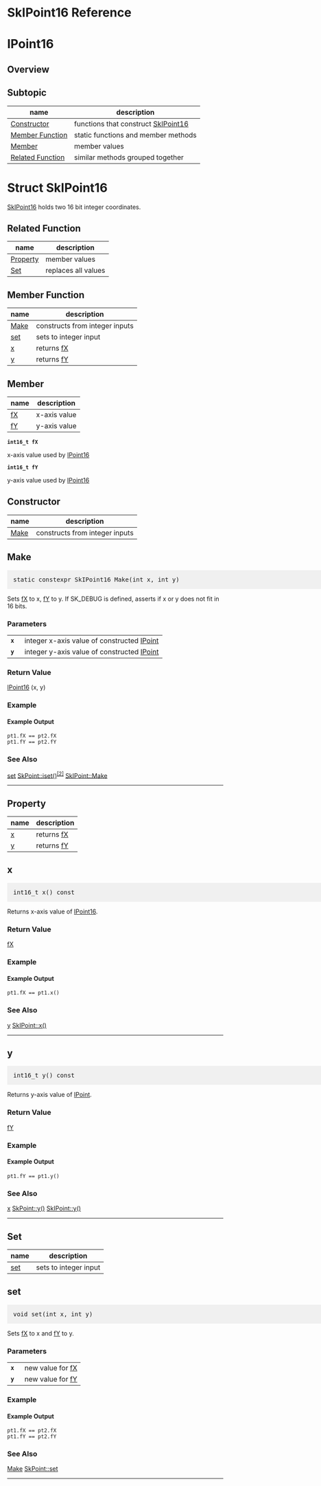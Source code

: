SkIPoint16 Reference
===

# <a name="IPoint16"></a> IPoint16

## <a name="Overview"></a> Overview

## <a name="Subtopic"></a> Subtopic

| name | description |
| --- | --- |
| <a href="#Constructor">Constructor</a> | functions that construct <a href="SkIPoint16_Reference#SkIPoint16">SkIPoint16</a> |
| <a href="#Member_Function">Member Function</a> | static functions and member methods |
| <a href="#Member">Member</a> | member values |
| <a href="#Related_Function">Related Function</a> | similar methods grouped together |

# <a name="SkIPoint16"></a> Struct SkIPoint16
<a href="#SkIPoint16">SkIPoint16</a> holds two 16 bit integer coordinates.

## <a name="Related_Function"></a> Related Function

| name | description |
| --- | --- |
| <a href="#Property">Property</a> | member values |
| <a href="#Set">Set</a> | replaces all values |

## <a name="Member_Function"></a> Member Function

| name | description |
| --- | --- |
| <a href="#SkIPoint16_Make">Make</a> | constructs from integer inputs |
| <a href="#SkIPoint16_set">set</a> | sets to integer input |
| <a href="#SkIPoint16_x">x</a> | returns <a href="#SkIPoint16_fX">fX</a> |
| <a href="#SkIPoint16_y">y</a> | returns <a href="#SkIPoint16_fY">fY</a> |

## <a name="Member"></a> Member

| name | description |
| --- | --- |
| <a href="#SkIPoint16_fX">fX</a> | x-axis value |
| <a href="#SkIPoint16_fY">fY</a> | y-axis value |

<a name="SkIPoint16_fX"> <code><strong>int16_t  fX</strong></code> </a>

x-axis value used by <a href="#IPoint16">IPoint16</a>

<a name="SkIPoint16_fY"> <code><strong>int16_t  fY</strong></code> </a>

y-axis value used by <a href="#IPoint16">IPoint16</a>

## <a name="Constructor"></a> Constructor

| name | description |
| --- | --- |
| <a href="#SkIPoint16_Make">Make</a> | constructs from integer inputs |

<a name="SkIPoint16_Make"></a>
## Make

<pre style="padding: 1em 1em 1em 1em;width: 62.5em; background-color: #f0f0f0">
static constexpr SkIPoint16 Make(int x, int y)
</pre>

Sets <a href="#SkIPoint16_fX">fX</a> to x, <a href="#SkIPoint16_fY">fY</a> to y. If SK_DEBUG is defined, asserts
if x or y does not fit in 16 bits.

### Parameters

<table>  <tr>    <td><a name="SkIPoint16_Make_x"> <code><strong>x </strong></code> </a></td> <td>
integer x-axis value of constructed <a href="SkIPoint_Reference#IPoint">IPoint</a></td>
  </tr>  <tr>    <td><a name="SkIPoint16_Make_y"> <code><strong>y </strong></code> </a></td> <td>
integer y-axis value of constructed <a href="SkIPoint_Reference#IPoint">IPoint</a></td>
  </tr>
</table>

### Return Value

<a href="#IPoint16">IPoint16</a> (x, y)

### Example

<div><fiddle-embed name="d815ca04fbf22b5acec6f85b6351f362">

#### Example Output

~~~~
pt1.fX == pt2.fX
pt1.fY == pt2.fY
~~~~

</fiddle-embed></div>

### See Also

<a href="#SkIPoint16_set">set</a> <a href="#SkPoint_iset">SkPoint::iset()</a><sup><a href="#SkPoint_iset_2">[2]</a></sup> <a href="#SkIPoint_Make">SkIPoint::Make</a>

---

## <a name="Property"></a> Property

| name | description |
| --- | --- |
| <a href="#SkIPoint16_x">x</a> | returns <a href="#SkIPoint16_fX">fX</a> |
| <a href="#SkIPoint16_y">y</a> | returns <a href="#SkIPoint16_fY">fY</a> |

<a name="SkIPoint16_x"></a>
## x

<pre style="padding: 1em 1em 1em 1em;width: 62.5em; background-color: #f0f0f0">
int16_t x() const
</pre>

Returns x-axis value of <a href="#IPoint16">IPoint16</a>.

### Return Value

<a href="#SkIPoint16_fX">fX</a>

### Example

<div><fiddle-embed name="f7fd3b3674f042869de3582ab793dbf7">

#### Example Output

~~~~
pt1.fX == pt1.x()
~~~~

</fiddle-embed></div>

### See Also

<a href="#SkIPoint16_y">y</a> <a href="#SkIPoint_x">SkIPoint::x()</a>

---

<a name="SkIPoint16_y"></a>
## y

<pre style="padding: 1em 1em 1em 1em;width: 62.5em; background-color: #f0f0f0">
int16_t y() const
</pre>

Returns y-axis value of <a href="SkIPoint_Reference#IPoint">IPoint</a>.

### Return Value

<a href="#SkIPoint16_fY">fY</a>

### Example

<div><fiddle-embed name="3662cedaf1e9924a401f794902da3b1f">

#### Example Output

~~~~
pt1.fY == pt1.y()
~~~~

</fiddle-embed></div>

### See Also

<a href="#SkIPoint16_x">x</a> <a href="#SkPoint_y">SkPoint::y()</a> <a href="#SkIPoint_y">SkIPoint::y()</a>

---

## <a name="Set"></a> Set

| name | description |
| --- | --- |
| <a href="#SkIPoint16_set">set</a> | sets to integer input |

<a name="SkIPoint16_set"></a>
## set

<pre style="padding: 1em 1em 1em 1em;width: 62.5em; background-color: #f0f0f0">
void set(int x, int y)
</pre>

Sets <a href="#SkIPoint16_fX">fX</a> to x and <a href="#SkIPoint16_fY">fY</a> to y.

### Parameters

<table>  <tr>    <td><a name="SkIPoint16_set_x"> <code><strong>x </strong></code> </a></td> <td>
new value for <a href="#SkIPoint16_fX">fX</a></td>
  </tr>  <tr>    <td><a name="SkIPoint16_set_y"> <code><strong>y </strong></code> </a></td> <td>
new value for <a href="#SkIPoint16_fY">fY</a></td>
  </tr>
</table>

### Example

<div><fiddle-embed name="abff78d3f2d97b1284ccb13d0c56b6c8">

#### Example Output

~~~~
pt1.fX == pt2.fX
pt1.fY == pt2.fY
~~~~

</fiddle-embed></div>

### See Also

<a href="#SkIPoint16_Make">Make</a> <a href="#SkPoint_set">SkPoint::set</a>

---

